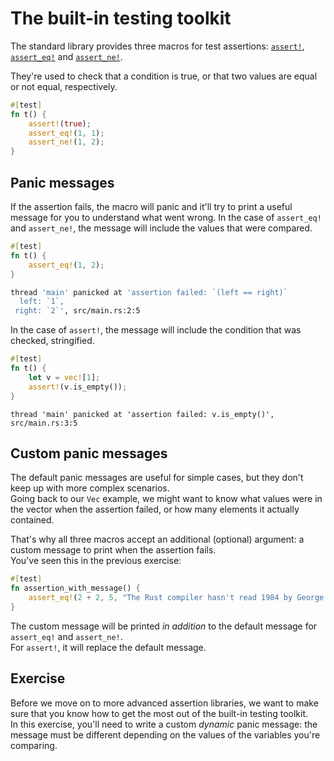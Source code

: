 # The built-in testing toolkit

The standard library provides three macros for test assertions: 
[`assert!`](https://doc.rust-lang.org/std/macro.assert.html), 
[`assert_eq!`](https://doc.rust-lang.org/std/macro.assert_eq.html) and 
[`assert_ne!`](https://doc.rust-lang.org/std/macro.assert_ne.html).

They're used to check that a condition is true, or that two values are equal or not equal, respectively.

```rust
#[test]
fn t() {
    assert!(true);
    assert_eq!(1, 1);
    assert_ne!(1, 2);
}
```

## Panic messages

If the assertion fails, the macro will panic and it'll try to print a useful message for you to understand what went wrong.
In the case of `assert_eq!` and `assert_ne!`, the message will include the values that were compared.

```rust
#[test]
fn t() {
    assert_eq!(1, 2);
}
```

```bash
thread 'main' panicked at 'assertion failed: `(left == right)`
  left: `1`,
 right: `2`', src/main.rs:2:5
```

In the case of `assert!`, the message will include the condition that was checked, stringified.

```rust
#[test]
fn t() {
    let v = vec![1];
    assert!(v.is_empty());
}
```

```text
thread 'main' panicked at 'assertion failed: v.is_empty()', src/main.rs:3:5
```

## Custom panic messages

The default panic messages are useful for simple cases, but they don't keep up with more complex scenarios.  
Going back to our `Vec` example, we might want to know what values were in the vector when the assertion failed, or 
how many elements it actually contained.

That's why all three macros accept an additional (optional) argument: a custom message to print when the assertion fails.  
You've seen this in the previous exercise:

```rust
#[test]
fn assertion_with_message() {
    assert_eq!(2 + 2, 5, "The Rust compiler hasn't read 1984 by George Orwell.")
}
```

The custom message will be printed _in addition_ to the default message for `assert_eq!` and `assert_ne!`.  
For `assert!`, it will replace the default message.

## Exercise

Before we move on to more advanced assertion libraries, we want to make sure that you know how to get the most out of
the built-in testing toolkit.  
In this exercise, you'll need to write a custom _dynamic_ panic message: the message must be different depending on the
values of the variables you're comparing.
